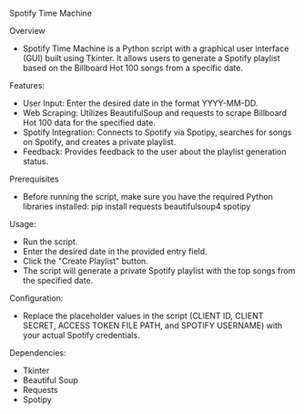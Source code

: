Spotify Time Machine

Overview
- Spotify Time Machine is a Python script with a graphical user interface (GUI) built using Tkinter. It allows users to generate a Spotify playlist based on the Billboard Hot 100 songs from a specific date.

Features:
- User Input: Enter the desired date in the format YYYY-MM-DD.
- Web Scraping: Utilizes BeautifulSoup and requests to scrape Billboard Hot 100 data for the specified date.
- Spotify Integration: Connects to Spotify via Spotipy, searches for songs on Spotify, and creates a private playlist.
- Feedback: Provides feedback to the user about the playlist generation status.

Prerequisites
- Before running the script, make sure you have the required Python libraries installed:
pip install requests beautifulsoup4 spotipy

Usage:
- Run the script.
- Enter the desired date in the provided entry field.
- Click the "Create Playlist" button.
- The script will generate a private Spotify playlist with the top songs from the specified date.

Configuration:
- Replace the placeholder values in the script (CLIENT ID, CLIENT SECRET, ACCESS TOKEN FILE PATH, and SPOTIFY USERNAME) with your actual Spotify credentials.

Dependencies:
- Tkinter
- Beautiful Soup
- Requests
- Spotipy

